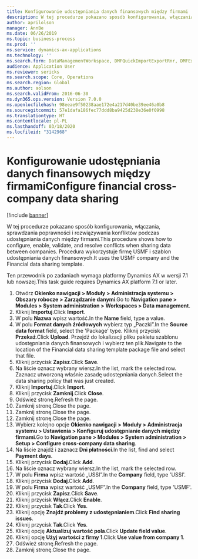 ```yaml
---
title: Konfigurowanie udostępniania danych finansowych między firmami
description: W tej procedurze pokazano sposób konfigurowania, włączania, sprawdzania poprawności i rozwiązywania konfliktów podczas udostępniania danych między firmami.
author: aprilolson
manager: AnnBe
ms.date: 06/26/2019
ms.topic: business-process
ms.prod: ''
ms.service: dynamics-ax-applications
ms.technology: ''
ms.search.form: DataManagementWorkspace, DMFQuickImportExportRnr, DMFExecutionHistoryWorkspace, DMFExecutionHistorySummary, DMFExecutionHistoryEntities,  SysDataSharingConfiguration, SysDataSharingDiscrepencies
audience: Application User
ms.reviewer: sericks
ms.search.scope: Core, Operations
ms.search.region: Global
ms.author: aolson
ms.search.validFrom: 2016-06-30
ms.dyn365.ops.version: Version 7.0.0
ms.openlocfilehash: 98eeae9f50238aae172e4a217d40be39ee46a0b8
ms.sourcegitcommit: 57e1dafa186fec77ddd8ba9425d238e36e0f0998
ms.translationtype: HT
ms.contentlocale: pl-PL
ms.lasthandoff: 03/18/2020
ms.locfileid: "3142968"
---
```

# <a name="configure-financial-cross-company-data-sharing"></a><span data-ttu-id="f46fb-103">Konfigurowanie udostępniania danych finansowych między firmami</span><span class="sxs-lookup"><span data-stu-id="f46fb-103">Configure financial cross-company data sharing</span></span>

[!include [banner](../../includes/banner.md)]

<span data-ttu-id="f46fb-104">W tej procedurze pokazano sposób konfigurowania, włączania, sprawdzania poprawności i rozwiązywania konfliktów podczas udostępniania danych między firmami.</span><span class="sxs-lookup"><span data-stu-id="f46fb-104">This procedure shows how to configure, enable, validate, and resolve conflicts when sharing data between companies.</span></span> <span data-ttu-id="f46fb-105">Procedura wykorzystuje firmę USMF i szablon udostępniania danych finansowych.</span><span class="sxs-lookup"><span data-stu-id="f46fb-105">It uses the USMF company and the Financial data sharing template.</span></span>

<span data-ttu-id="f46fb-106">Ten przewodnik po zadaniach wymaga platformy Dynamics AX w wersji 7.1 lub nowszej.</span><span class="sxs-lookup"><span data-stu-id="f46fb-106">This task guide requires Dynamics AX platform 7.1 or later.</span></span>

1. <span data-ttu-id="f46fb-107">Otwórz **Okienko nawigacji > Moduły > Administracja systemu > Obszary robocze > Zarządzanie danymi**.</span><span class="sxs-lookup"><span data-stu-id="f46fb-107">Go to **Navigation pane > Modules > System administration > Workspaces > Data management**.</span></span>
2. <span data-ttu-id="f46fb-108">Kliknij **Importuj**.</span><span class="sxs-lookup"><span data-stu-id="f46fb-108">Click **Import**.</span></span>
3. <span data-ttu-id="f46fb-109">W polu **Nazwa** wpisz wartość.</span><span class="sxs-lookup"><span data-stu-id="f46fb-109">In the **Name** field, type a value.</span></span>
4. <span data-ttu-id="f46fb-110">W polu **Format danych źródłowych** wybierz typ „Paczki”.</span><span class="sxs-lookup"><span data-stu-id="f46fb-110">In the **Source data format** field, select the 'Package' type.</span></span> <span data-ttu-id="f46fb-111">Kliknij przycisk **Przekaż**.</span><span class="sxs-lookup"><span data-stu-id="f46fb-111">Click **Upload**.</span></span> <span data-ttu-id="f46fb-112">Przejdź do lokalizacji pliku pakietu szablonu udostępniania danych finansowych i wybierz ten plik.</span><span class="sxs-lookup"><span data-stu-id="f46fb-112">Navigate to the location of the Financial data sharing template package file and select that file.</span></span>
5. <span data-ttu-id="f46fb-113">Kliknij przycisk **Zapisz**.</span><span class="sxs-lookup"><span data-stu-id="f46fb-113">Click **Save**.</span></span>
6. <span data-ttu-id="f46fb-114">Na liście oznacz wybrany wiersz.</span><span class="sxs-lookup"><span data-stu-id="f46fb-114">In the list, mark the selected row.</span></span> <span data-ttu-id="f46fb-115">Zaznacz utworzoną właśnie zasadę udostępniania danych.</span><span class="sxs-lookup"><span data-stu-id="f46fb-115">Select the data sharing policy that was just created.</span></span>  
7. <span data-ttu-id="f46fb-116">Kliknij **Importuj**.</span><span class="sxs-lookup"><span data-stu-id="f46fb-116">Click **Import**.</span></span>
8. <span data-ttu-id="f46fb-117">Kliknij przycisk **Zamknij**.</span><span class="sxs-lookup"><span data-stu-id="f46fb-117">Click **Close**.</span></span>
9. <span data-ttu-id="f46fb-118">Odśwież stronę.</span><span class="sxs-lookup"><span data-stu-id="f46fb-118">Refresh the page.</span></span>
10. <span data-ttu-id="f46fb-119">Zamknij stronę.</span><span class="sxs-lookup"><span data-stu-id="f46fb-119">Close the page.</span></span>
11. <span data-ttu-id="f46fb-120">Zamknij stronę.</span><span class="sxs-lookup"><span data-stu-id="f46fb-120">Close the page.</span></span>
12. <span data-ttu-id="f46fb-121">Zamknij stronę.</span><span class="sxs-lookup"><span data-stu-id="f46fb-121">Close the page.</span></span>
13. <span data-ttu-id="f46fb-122">Wybierz kolejno opcje **Okienko nawigacji > Moduły > Administracja systemu > Ustawienia > Konfiguruj udostępnianie danych między firmami**.</span><span class="sxs-lookup"><span data-stu-id="f46fb-122">Go to **Navigation pane > Modules > System administration > Setup > Configure cross-company data sharing**.</span></span>
14. <span data-ttu-id="f46fb-123">Na liście znajdź i zaznacz **Dni płatności**.</span><span class="sxs-lookup"><span data-stu-id="f46fb-123">In the list, find and select **Payment days**.</span></span>
15. <span data-ttu-id="f46fb-124">Kliknij przycisk **Dodaj**.</span><span class="sxs-lookup"><span data-stu-id="f46fb-124">Click **Add**.</span></span>
16. <span data-ttu-id="f46fb-125">Na liście oznacz wybrany wiersz.</span><span class="sxs-lookup"><span data-stu-id="f46fb-125">In the list, mark the selected row.</span></span>
17. <span data-ttu-id="f46fb-126">W polu **Firma** wpisz wartość „USSI”.</span><span class="sxs-lookup"><span data-stu-id="f46fb-126">In the **Company** field, type 'USSI'.</span></span>
18. <span data-ttu-id="f46fb-127">Kliknij przycisk **Dodaj**.</span><span class="sxs-lookup"><span data-stu-id="f46fb-127">Click **Add**.</span></span>
19. <span data-ttu-id="f46fb-128">W polu **Firma** wpisz wartość „USMF”.</span><span class="sxs-lookup"><span data-stu-id="f46fb-128">In the **Company** field, type 'USMF'.</span></span>
20. <span data-ttu-id="f46fb-129">Kliknij przycisk **Zapisz**.</span><span class="sxs-lookup"><span data-stu-id="f46fb-129">Click **Save**.</span></span>
21. <span data-ttu-id="f46fb-130">Kliknij przycisk **Włącz**.</span><span class="sxs-lookup"><span data-stu-id="f46fb-130">Click **Enable**.</span></span>
22. <span data-ttu-id="f46fb-131">Kliknij przycisk **Tak**.</span><span class="sxs-lookup"><span data-stu-id="f46fb-131">Click **Yes**.</span></span>
23. <span data-ttu-id="f46fb-132">Kliknij opcję **Znajdź problemy z udostępnianiem**.</span><span class="sxs-lookup"><span data-stu-id="f46fb-132">Click **Find sharing issues**.</span></span>
24. <span data-ttu-id="f46fb-133">Kliknij przycisk **Tak**.</span><span class="sxs-lookup"><span data-stu-id="f46fb-133">Click **Yes**.</span></span>
25. <span data-ttu-id="f46fb-134">Kliknij opcję **Aktualizuj wartość pola**.</span><span class="sxs-lookup"><span data-stu-id="f46fb-134">Click **Update field value**.</span></span>
26. <span data-ttu-id="f46fb-135">Kliknij opcję **Użyj wartości z firmy 1**.</span><span class="sxs-lookup"><span data-stu-id="f46fb-135">Click **Use value from company 1**.</span></span>
27. <span data-ttu-id="f46fb-136">Odśwież stronę.</span><span class="sxs-lookup"><span data-stu-id="f46fb-136">Refresh the page.</span></span>
28. <span data-ttu-id="f46fb-137">Zamknij stronę.</span><span class="sxs-lookup"><span data-stu-id="f46fb-137">Close the page.</span></span>


